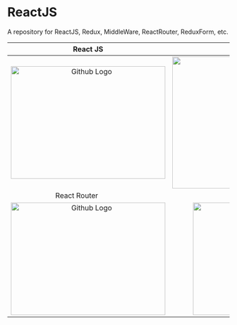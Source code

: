 # ReactJS
A repository for ReactJS, Redux, MiddleWare, ReactRouter, ReduxForm, etc.


React JS                   |  Redux
:-------------------------:|:-------------------------:
<img src="https://upload.wikimedia.org/wikipedia/commons/thumb/a/a7/React-icon.svg/640px-React-icon.svg.png" width="350" height="256" title="Github Logo">  |  <img src="https://raw.githubusercontent.com/reactjs/redux/master/logo/logo.png" width="350" height="300" title="Github Logo">
React Router               |  Redux Form
<img src="https://cdn.worldvectorlogo.com/logos/react-router.svg" width="350" height="256" title="Github Logo">  |  <img src="https://pbs.twimg.com/profile_images/658653282550857728/X9ayMtPe.jpg" width="256" height="256" title="Github Logo">
